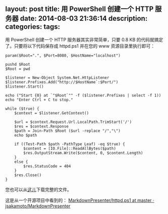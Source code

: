 ﻿layout: post
title: 用 PowerShell 创建一个 HTTP 服务器
date: 2014-08-03 21:36:14
description:
categories:
tags:
---
用 PowerShell 创建一个 HTTP 服务器其实非常简单，只要 0.8 KB 的代码就搞定了。只要将以下代码保存成 httpd.ps1 并在您的 www 资源目录里执行即可：

    param($Root=".", $Port=8080, $HostName="localhost")
    
    pushd $Root
    $Root = pwd
    
    $listener = New-Object System.Net.HttpListener
    $listener.Prefixes.Add("http://$HostName`:$Port/")
    $listener.Start()
    
    echo ("Start {0} at `"$Root`"" -f ($listener.Prefixes | select -f 1))
    echo "Enter Ctrl + C to stop."
    
    while ($true) {
        $context = $listener.GetContext()
    
        $url = $context.Request.Url.LocalPath.TrimStart('/')
        $res = $context.Response
        $path = Join-Path $Root ($url -replace "/","\")
        echo $path
    
        if ((Test-Path $path -PathType Leaf) -eq $true) {
            $content = [IO.File]::ReadAllBytes($path)
            $res.OutputStream.Write($content, 0, $content.Length)
        }
        else {
            $res.StatusCode = 404
        }
        $res.Close()
    }

您也可以从[这儿](/download/httpd.ps1)下载完整的文件。

这是从一个开源项目中看到的：
[MarkdownPresenter/httpd.ps1 at master · jsakamoto/MarkdownPresenter](https://github.com/jsakamoto/MarkdownPresenter/blob/master/httpd.ps1)
